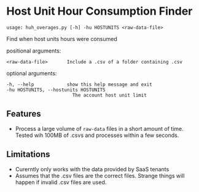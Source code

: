 # Host Unit Hour Consumption Finder

    usage: huh_overages.py [-h] -hu HOSTUNITS <raw-data-file>

Find when host units hours were consumed

positional arguments:

    <raw-data-file>       Include a .csv of a folder containing .csv

optional arguments:

    -h, --help            show this help message and exit
    -hu HOSTUNITS, --hostunits HOSTUNITS
                            The account host unit limit
                            
## Features

- Process a large volume of `raw-data` files in a short amount of time. Tested wih 100MB of .csvs and processes within a few seconds. 

## Limitations

- Curerntly only works with the data provided by SaaS tenants
- Assumes that the .csv files are the correct files. Strange things will happen if invalid .csv files are used. 

